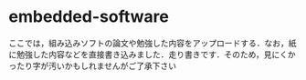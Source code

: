 # embedded-software
ここでは，組み込みソフトの論文や勉強した内容をアップロードする．なお，紙に勉強した内容などを直接書き込みました．走り書きです．そのため，見にくかったり字が汚いかもしれませんがご了承下さい
